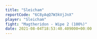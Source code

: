 ```yaml
---
title: "Sleicham"
reportCode: "6C8yAqQ7W3kVjJnX"
player: "Sleicham"
fight: "Magtheridon - Wipe 2 (100%)"
date: 2021-08-04T18:53:40.409000+00:00
---
```

